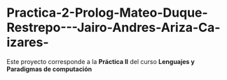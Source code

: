 # Practica-2-Prolog-Mateo-Duque-Restrepo---Jairo-Andres-Ariza-Ca-izares-
Este proyecto corresponde a la **Práctica II** del curso **Lenguajes y Paradigmas de computación**
